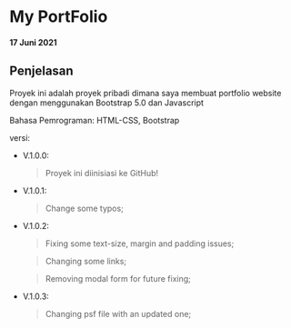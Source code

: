 # My PortFolio

#### 17 Juni 2021

## Penjelasan

Proyek ini adalah proyek pribadi dimana saya membuat portfolio website dengan menggunakan Bootstrap 5.0 dan Javascript

Bahasa Pemrograman: HTML-CSS, Bootstrap

versi:

- V.1.0.0:

  > Proyek ini diinisiasi ke GitHub!

- V.1.0.1:

  > Change some typos;

- V.1.0.2:

  > Fixing some text-size, margin and padding issues;

  > Changing some links;

  > Removing modal form for future fixing;

- V.1.0.3:

  > Changing psf file with an updated one;
